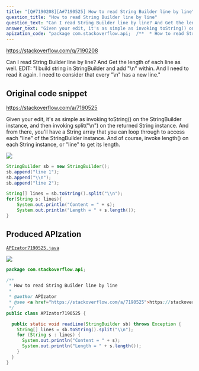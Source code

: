 ```yaml
---
title: "[Q#7190208][A#7190525] How to read String Builder line by line"
question_title: "How to read String Builder line by line"
question_text: "Can I read String Builder line by line? And Get the length of each line as well. EDIT: \"I build string in StringBuilder and add \"\\n\" within. And I need to read it again. I need to consider that every \"\\n\" has a new line.\""
answer_text: "Given your edit, it's as simple as invoking toString() on the StringBuilder instance, and then invoking split(\"\\\\n\") on the returned String instance. And from there, you'll have a String array that you can loop through to access each \"line\" of the StringBuilder instance. And of course, invoke length() on each String instance, or \"line\" to get its length."
apization_code: "package com.stackoverflow.api;  /**  * How to read String Builder line by line  *  * @author APIzator  * @see <a href=\"https://stackoverflow.com/a/7190525\">https://stackoverflow.com/a/7190525</a>  */ public class APIzator7190525 {    public static void readLine(StringBuilder sb) throws Exception {     String[] lines = sb.toString().split(\"\\\\n\");     for (String s : lines) {       System.out.println(\"Content = \" + s);       System.out.println(\"Length = \" + s.length());     }   } }"
---
```


https://stackoverflow.com/q/7190208

Can I read String Builder line by line? And Get the length of each line as well.
EDIT:
&quot;I build string in StringBuilder and add &quot;\n&quot; within. And I need to read it again. I need to consider that every &quot;\n&quot; has a new line.&quot;



## Original code snippet

https://stackoverflow.com/a/7190525

Given your edit, it&#x27;s as simple as invoking toString() on the StringBuilder instance, and then invoking split(&quot;\\n&quot;) on the returned String instance. And from there, you&#x27;ll have a String array that you can loop through to access each &quot;line&quot; of the StringBuilder instance. And of course, invoke length() on each String instance, or &quot;line&quot; to get its length.

<div class="code-logo"><img src="/stackoverflow.png" /></div>

```java
StringBuilder sb = new StringBuilder();
sb.append("line 1");
sb.append("\\n");
sb.append("line 2");

String[] lines = sb.toString().split("\\n");
for(String s: lines){
    System.out.println("Content = " + s);
    System.out.println("Length = " + s.length());
}
```

## Produced APIzation

[`APIzator7190525.java`](https://github.com/pasqualesalza/apization-temp-data/raw/master/search/APIzator7190525.java)

<div class="code-logo"><img src="/apizator.png" /></div>

```java
package com.stackoverflow.api;

/**
 * How to read String Builder line by line
 *
 * @author APIzator
 * @see <a href="https://stackoverflow.com/a/7190525">https://stackoverflow.com/a/7190525</a>
 */
public class APIzator7190525 {

  public static void readLine(StringBuilder sb) throws Exception {
    String[] lines = sb.toString().split("\\n");
    for (String s : lines) {
      System.out.println("Content = " + s);
      System.out.println("Length = " + s.length());
    }
  }
}

```